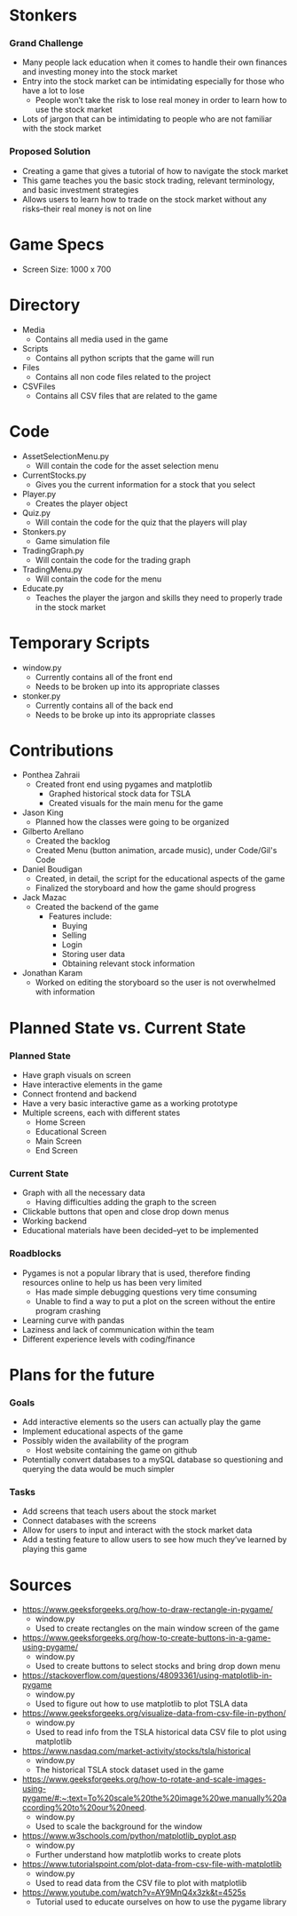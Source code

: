 # Stonkers

### Grand Challenge

- Many people lack education when it comes to handle their own finances and investing money into the stock market
- Entry into the stock market can be intimidating especially for those who have a lot to lose
  - People won’t take the risk to lose real money in order to learn how to use the stock market
- Lots of jargon that can be intimidating to people who are not familiar with the stock market

### Proposed Solution

- Creating a game that gives a tutorial of how to navigate the stock market
- This game teaches you the basic stock trading, relevant terminology, and basic investment strategies
- Allows users to learn how to trade on the stock market without any risks–their real money is not on line

# Game Specs

- Screen Size: 1000 x 700

# Directory

- Media
  - Contains all media used in the game
- Scripts
  - Contains all python scripts that the game will run
- Files
  - Contains all non code files related to the project
- CSVFiles
  - Contains all CSV files that are related to the game

# Code

- AssetSelectionMenu.py
  - Will contain the code for the asset selection menu
- CurrentStocks.py
  - Gives you the current information for a stock that you select
- Player.py
  - Creates the player object
- Quiz.py
  - Will contain the code for the quiz that the players will play
- Stonkers.py
  - Game simulation file
- TradingGraph.py
  - Will contain the code for the trading graph
- TradingMenu.py
  - Will contain the code for the menu
- Educate.py
  - Teaches the player the jargon and skills they need to properly trade in the stock market

# Temporary Scripts

- window.py
  - Currently contains all of the front end
  - Needs to be broken up into its appropriate classes
- stonker.py
  - Currently contains all of the back end
  - Needs to be broke up into its appropriate classes

# Contributions

- Ponthea Zahraii
  - Created front end using pygames and matplotlib
    - Graphed historical stock data for TSLA
    - Created visuals for the main menu for the game
- Jason King
  - Planned how the classes were going to be organized
- Gilberto Arellano
  - Created the backlog
  - Created Menu (button animation, arcade music), under Code/Gil's Code
- Daniel Boudigan
  - Created, in detail, the script for the educational aspects of the game
  - Finalized the storyboard and how the game should progress
- Jack Mazac
  - Created the backend of the game
    - Features include:
      - Buying
      - Selling
      - Login
      - Storing user data
      - Obtaining relevant stock information
- Jonathan Karam
  - Worked on editing the storyboard so the user is not overwhelmed with information

# Planned State vs. Current State

### Planned State

- Have graph visuals on screen
- Have interactive elements in the game
- Connect frontend and backend
- Have a very basic interactive game as a working prototype
- Multiple screens, each with different states
  - Home Screen
  - Educational Screen
  - Main Screen
  - End Screen

### Current State

- Graph with all the necessary data
  - Having difficulties adding the graph to the screen
- Clickable buttons that open and close drop down menus
- Working backend
- Educational materials have been decided–yet to be implemented

### Roadblocks 

- Pygames is not a popular library that is used, therefore finding resources online to help us has been very limited 
  - Has made simple debugging questions very time consuming
  - Unable to find a way to put a plot on the screen without the entire program crashing 
- Learning curve with pandas
- Laziness and lack of communication within the team 
- Different experience levels with coding/finance

# Plans for the future

### Goals

- Add interactive elements so the users can actually play the game
- Implement educational aspects of the game
- Possibly widen the availability of the program
  - Host website containing the game on github
- Potentially convert databases to a mySQL database so questioning and querying the data would be much simpler

### Tasks

- Add screens that teach users about the stock market
- Connect databases with the screens
- Allow for users to input and interact with the stock market data
- Add a testing feature to allow users to see how much they’ve learned by playing this game

# Sources

- https://www.geeksforgeeks.org/how-to-draw-rectangle-in-pygame/
  - window.py
  - Used to create rectangles on the main window screen of the game 
- https://www.geeksforgeeks.org/how-to-create-buttons-in-a-game-using-pygame/
  - window.py 
  - Used to create buttons to select stocks and bring drop down menu 
- https://stackoverflow.com/questions/48093361/using-matplotlib-in-pygame
  - window.py 
  - Used to figure out how to use matplotlib to plot TSLA data 
- https://www.geeksforgeeks.org/visualize-data-from-csv-file-in-python/
  - window.py 
  - Used to read info from the TSLA historical data CSV file to plot using matplotlib
- https://www.nasdaq.com/market-activity/stocks/tsla/historical
  - window.py 
  - The historical TSLA stock dataset used in the game 
- https://www.geeksforgeeks.org/how-to-rotate-and-scale-images-using-pygame/#:~:text=To%20scale%20the%20image%20we,manually%20according%20to%20our%20need.
  - window.py 
  - Used to scale the background for the window 
- https://www.w3schools.com/python/matplotlib_pyplot.asp
  - window.py 
  - Further understand how matplotlib works to create plots 
- https://www.tutorialspoint.com/plot-data-from-csv-file-with-matplotlib
  - window.py
  - Used to read data from the CSV file to plot with matplotlib 
- https://www.youtube.com/watch?v=AY9MnQ4x3zk&t=4525s
  - Tutorial used to educate ourselves on how to use the pygame library 
